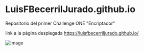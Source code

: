 # LuisFBecerrilJurado.github.io
Repositorio del primer Challenge ONE "Encriptador"

link a la página desplegada https://luisfbecerriljurado.github.io/

![image](https://user-images.githubusercontent.com/99098643/186721910-897a20a0-9953-42e7-9694-c1efc9e8c010.png)

